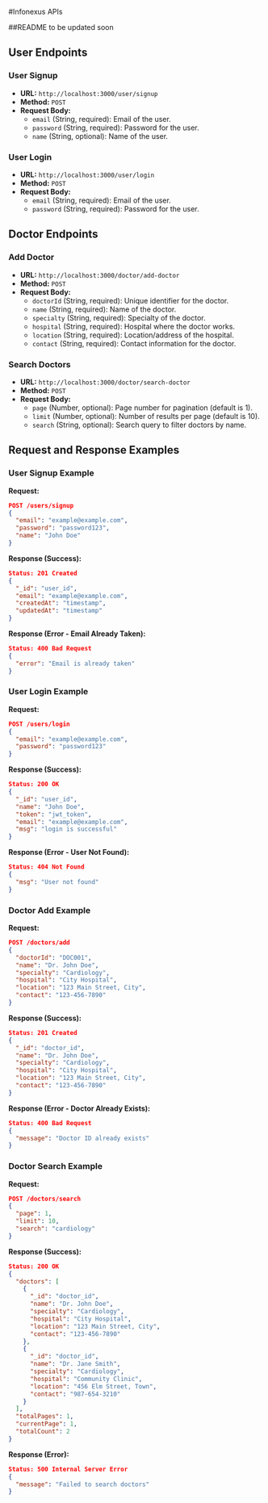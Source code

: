 

#Infonexus APIs

##README to be updated soon


 
## User Endpoints

### User Signup

- **URL:** `http://localhost:3000/user/signup`
- **Method:** `POST`
- **Request Body:**
  - `email` (String, required): Email of the user.
  - `password` (String, required): Password for the user.
  - `name` (String, optional): Name of the user.

### User Login

- **URL:** `http://localhost:3000/user/login`
- **Method:** `POST`
- **Request Body:**
  - `email` (String, required): Email of the user.
  - `password` (String, required): Password for the user.

## Doctor Endpoints

### Add Doctor

- **URL:** `http://localhost:3000/doctor/add-doctor`
- **Method:** `POST`
- **Request Body:**
  - `doctorId` (String, required): Unique identifier for the doctor.
  - `name` (String, required): Name of the doctor.
  - `specialty` (String, required): Specialty of the doctor.
  - `hospital` (String, required): Hospital where the doctor works.
  - `location` (String, required): Location/address of the hospital.
  - `contact` (String, required): Contact information for the doctor.

### Search Doctors

- **URL:** `http://localhost:3000/doctor/search-doctor`
- **Method:** `POST`
- **Request Body:**
  - `page` (Number, optional): Page number for pagination (default is 1).
  - `limit` (Number, optional): Number of results per page (default is 10).
  - `search` (String, optional): Search query to filter doctors by name.

## Request and Response Examples

### User Signup Example

**Request:**
```json
POST /users/signup
{
  "email": "example@example.com",
  "password": "password123",
  "name": "John Doe"
}
```

**Response (Success):**
```json
Status: 201 Created
{
  "_id": "user_id",
  "email": "example@example.com",
  "createdAt": "timestamp",
  "updatedAt": "timestamp"
}
```

**Response (Error - Email Already Taken):**
```json
Status: 400 Bad Request
{
  "error": "Email is already taken"
}
```

### User Login Example

**Request:**
```json
POST /users/login
{
  "email": "example@example.com",
  "password": "password123"
}
```

**Response (Success):**
```json
Status: 200 OK
{
  "_id": "user_id",
  "name": "John Doe",
  "token": "jwt_token",
  "email": "example@example.com",
  "msg": "login is successful"
}
```

**Response (Error - User Not Found):**
```json
Status: 404 Not Found
{
  "msg": "User not found"
}
```

### Doctor Add Example

**Request:**
```json
POST /doctors/add
{
  "doctorId": "DOC001",
  "name": "Dr. John Doe",
  "specialty": "Cardiology",
  "hospital": "City Hospital",
  "location": "123 Main Street, City",
  "contact": "123-456-7890"
}
```

**Response (Success):**
```json
Status: 201 Created
{
  "_id": "doctor_id",
  "name": "Dr. John Doe",
  "specialty": "Cardiology",
  "hospital": "City Hospital",
  "location": "123 Main Street, City",
  "contact": "123-456-7890"
}
```

**Response (Error - Doctor Already Exists):**
```json
Status: 400 Bad Request
{
  "message": "Doctor ID already exists"
}
```

### Doctor Search Example

**Request:**
```json
POST /doctors/search
{
  "page": 1,
  "limit": 10,
  "search": "cardiology"
}
```

**Response (Success):**
```json
Status: 200 OK
{
  "doctors": [
    {
      "_id": "doctor_id",
      "name": "Dr. John Doe",
      "specialty": "Cardiology",
      "hospital": "City Hospital",
      "location": "123 Main Street, City",
      "contact": "123-456-7890"
    },
    {
      "_id": "doctor_id",
      "name": "Dr. Jane Smith",
      "specialty": "Cardiology",
      "hospital": "Community Clinic",
      "location": "456 Elm Street, Town",
      "contact": "987-654-3210"
    }
  ],
  "totalPages": 1,
  "currentPage": 1,
  "totalCount": 2
}
```

**Response (Error):**
```json
Status: 500 Internal Server Error
{
  "message": "Failed to search doctors"
}
```

